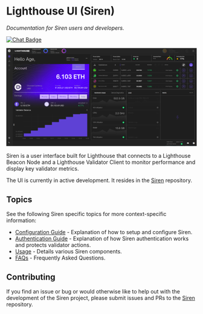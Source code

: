 # Lighthouse UI (Siren)

_Documentation for Siren users and developers._

[![Chat Badge]][Chat Link]

[Chat Badge]: https://img.shields.io/badge/chat-discord-%237289da
[Chat Link]: https://discord.gg/cyAszAh

![ui-overview](./imgs/ui.png)

Siren is a user interface built for Lighthouse that connects to a Lighthouse Beacon Node and
a Lighthouse Validator Client to monitor performance and display key validator
metrics.

The UI is currently in active development. It resides in the
[Siren](https://github.com/sigp/siren) repository.

## Topics

See the following Siren specific topics for more context-specific
information:

- [Configuration Guide](./ui-configuration.md) - Explanation of how to setup
 and configure Siren.
- [Authentication Guide](./ui-authentication.md) - Explanation of how Siren authentication works and protects validator actions.
- [Usage](./ui-usage.md) - Details various Siren components.
- [FAQs](./ui-faqs.md) - Frequently Asked Questions.

## Contributing

If you find an issue or bug or would otherwise like to help out with the
development of the Siren project, please submit issues and PRs to the [Siren](https://github.com/sigp/siren) repository.
